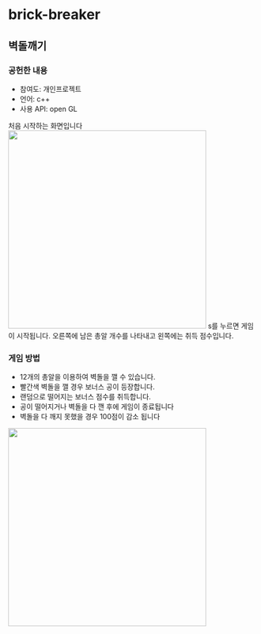 # brick-breaker
<h2>벽돌깨기</h2>
<h3>공헌한 내용</h3>
<ul>
  <li>참여도: 개인프로젝트</li>
  <li>언어: c++</li>
  <li>사용 API: open GL</li>
</ul>
처음 시작하는 화면입니다</br>
<img src="https://user-images.githubusercontent.com/35258834/63439351-d0309b00-c468-11e9-8b0a-9f1fc3159ceb.JPG" width="400">
s를 누르면 게임이 시작됩니다. 오른쪽에 남은 총알 개수를 나타내고 왼쪽에는 취득 점수입니다.
<h3>게임 방법</h3>
<ul>
  <li>12개의 총알을 이용하여 벽돌을 깰 수 있습니다.</li>
  <li>빨간색 벽돌을 깰 경우 보너스 공이 등장합니다.</li>
  <li>랜덤으로 떨어지는 보너스 점수를 취득합니다.</li>
  <li>공이 떨어지거나 벽돌을 다 깬 후에 게임이 종료됩니다</li>
  <li>벽돌을 다 깨지 못했을 경우 100점이 감소 됩니다</li>
</ul>
<img src="https://user-images.githubusercontent.com/35258834/63440129-441f7300-c46a-11e9-9bfd-8f37ed0f0fff.JPG" width="400">
